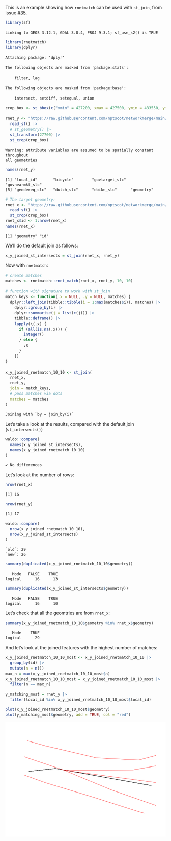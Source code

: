 

This is an example showing how `rnetmatch` can be used with `st_join`,
from issue [\#35](https://github.com/nptscot/rnetmatch/issues/35).

``` r
library(sf)
```

    Linking to GEOS 3.12.1, GDAL 3.8.4, PROJ 9.3.1; sf_use_s2() is TRUE

``` r
library(rnetmatch)
library(dplyr)
```


    Attaching package: 'dplyr'

    The following objects are masked from 'package:stats':

        filter, lag

    The following objects are masked from 'package:base':

        intersect, setdiff, setequal, union

``` r
crop_box <- st_bbox(c("xmin" = 427200, xmax = 427500, ymin = 433550, ymax = 433700))

rnet_y <- "https://raw.githubusercontent.com/nptscot/networkmerge/main/data/rnet_armley.geojson" |> 
  read_sf() |>
  # st_geometry() |> 
  st_transform(27700) |> 
  st_crop(crop_box)
```

    Warning: attribute variables are assumed to be spatially constant throughout
    all geometries

``` r
names(rnet_y)
```

    [1] "local_id"       "bicycle"        "govtarget_slc"  "govnearmkt_slc"
    [5] "gendereq_slc"   "dutch_slc"      "ebike_slc"      "geometry"      

``` r
# The target geometry:
rnet_x <- "https://raw.githubusercontent.com/nptscot/networkmerge/main/data/rnet_armley_line.geojson" |>
  read_sf() |> 
  st_crop(crop_box) 
rnet_x$id <- 1:nrow(rnet_x)
names(rnet_x)
```

    [1] "geometry" "id"      

We’ll do the default join as follows:

``` r
x_y_joined_st_intersects = st_join(rnet_x, rnet_y)
```

Now with `rnetmatch`:

``` r
# create matches
matches <- rnetmatch::rnet_match(rnet_x, rnet_y, 10, 10)

# function with signature to work with st_join
match_keys <- function(.x = NULL, .y = NULL, matches) {
  dplyr::left_join(tibble::tibble(i = 1:max(matches$i)), matches) |> 
    dplyr::group_by(i) |> 
    dplyr::summarise(j = list(c(j))) |> 
    tibble::deframe() |> 
    lapply(\(.x) {
      if (all(is.na(.x))) {
        integer()
      } else {
        .x
      }
    })
}

x_y_joined_rnetmatch_10_10 <- st_join(
  rnet_x,
  rnet_y,
  join = match_keys,
  # pass matches via dots 
  matches = matches
)
```

    Joining with `by = join_by(i)`

Let’s take a look at the results, compared with the default join
(`st_intersects()`)

``` r
waldo::compare(
  names(x_y_joined_st_intersects),
  names(x_y_joined_rnetmatch_10_10)
)
```

    ✔ No differences

Let’s look at the number of rows:

``` r
nrow(rnet_x)
```

    [1] 16

``` r
nrow(rnet_y)
```

    [1] 17

``` r
waldo::compare(
  nrow(x_y_joined_rnetmatch_10_10),
  nrow(x_y_joined_st_intersects)
)
```

    `old`: 29
    `new`: 26

``` r
summary(duplicated(x_y_joined_rnetmatch_10_10$geometry))
```

       Mode   FALSE    TRUE 
    logical      16      13 

``` r
summary(duplicated(x_y_joined_st_intersects$geometry))
```

       Mode   FALSE    TRUE 
    logical      16      10 

Let’s check that all the geomtries are from `rnet_x`:

``` r
summary(x_y_joined_rnetmatch_10_10$geometry %in% rnet_x$geometry)
```

       Mode    TRUE 
    logical      29 

And let’s look at the joined features with the highest number of
matches:

``` r
x_y_joined_rnetmatch_10_10_most <- x_y_joined_rnetmatch_10_10 |> 
  group_by(id) |>
  mutate(n = n())
max_n = max(x_y_joined_rnetmatch_10_10_most$n)
x_y_joined_rnetmatch_10_10_most = x_y_joined_rnetmatch_10_10_most |> 
  filter(n == max_n)
```

``` r
y_matching_most = rnet_y |> 
  filter(local_id %in% x_y_joined_rnetmatch_10_10_most$local_id)
```

``` r
plot(x_y_joined_rnetmatch_10_10_most$geometry)
plot(y_matching_most$geometry, add = TRUE, col = "red")
```

![](st_join_example_files/figure-commonmark/unnamed-chunk-11-1.png)

